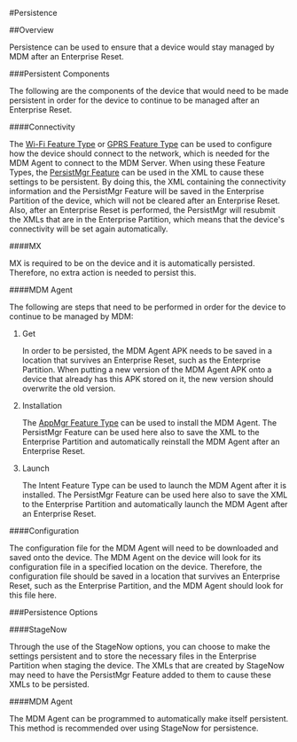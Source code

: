 #Persistence

##Overview

Persistence can be used to ensure that a device would stay managed by MDM after an Enterprise Reset. 

###Persistent Components

The following are the components of the device that would need to be made persistent in order for the device to continue to be managed after an Enterprise Reset.

####Connectivity

The [Wi-Fi Feature Type](../guide/csp/wifi) or [GPRS Feature Type](../guide/csp/gprs) can be used to configure how the device should connect to the network, which is needed for the MDM Agent to connect to the MDM Server. When using these Feature Types, the [PersistMgr Feature](../guide/csp/persistence) can be used in the XML to cause these settings to be persistent. By doing this, the XML containing the connectivity information and the PersistMgr Feature will be saved in the Enterprise Partition of the device, which will not be cleared after an Enterprise Reset. Also, after an Enterprise Reset is performed, the PersistMgr will resubmit the XMLs that are in the Enterprise Partition, which means that the device's connectivity will be set again automatically.

####MX

MX is required to be on the device and it is automatically persisted. Therefore, no extra action is needed to persist this.

####MDM Agent

The following are steps that need to be performed in order for the device to continue to be managed by MDM:

1. Get

	In order to be persisted, the MDM Agent APK needs to be saved in a location that survives an Enterprise Reset, such as the Enterprise Partition. When putting a new version of the MDM Agent APK onto a device that already has this APK stored on it, the new version should overwrite the old version.

2. Installation
	
	The [AppMgr Feature Type](../guide/csp/app) can be used to install the MDM Agent. The PersistMgr Feature can be used here also to save the XML to the Enterprise Partition and automatically reinstall the MDM Agent after an Enterprise Reset.

3. Launch

	The Intent Feature Type can be used to launch the MDM Agent after it is installed. The PersistMgr Feature can be used here also to save the XML to the Enterprise Partition and automatically launch the MDM Agent after an Enterprise Reset.

####Configuration

The configuration file for the MDM Agent will need to be downloaded and saved onto the device. The MDM Agent on the device will look for its configuration file in a specified location on the device. Therefore, the configuration file should be saved in a location that survives an Enterprise Reset, such as the Enterprise Partition, and the MDM Agent should look for this file here.

###Persistence Options

####StageNow

Through the use of the StageNow options, you can choose to make the settings persistent and to store the necessary files in the Enterprise Partition when staging the device. The XMLs that are created by StageNow may need to have the PersistMgr Feature added to them to cause these XMLs to be persisted.

####MDM Agent

The MDM Agent can be programmed to automatically make itself persistent. This method is recommended over using StageNow for persistence.


